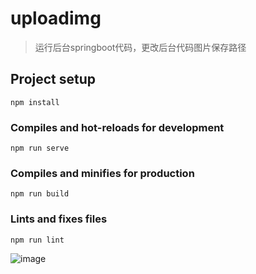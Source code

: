 # uploadimg
> 运行后台springboot代码，更改后台代码图片保存路径
## Project setup
```
npm install
```

### Compiles and hot-reloads for development
```
npm run serve
```

### Compiles and minifies for production
```
npm run build
```

### Lints and fixes files
```
npm run lint
```

![image](https://github.com/love-mh-forever/vue-examples/blob/master/uploadimg/gif5.gif)

